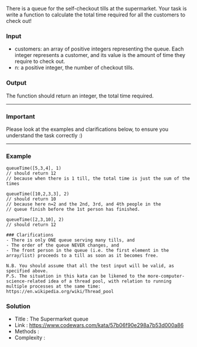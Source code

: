 There is a queue for the self-checkout tills at the supermarket. Your task is write a function to calculate the total time required for all the customers to check out!

### Input
- customers: an array of positive integers representing the queue. Each integer represents a customer, and its value is the amount of time they require to check out.
- n: a positive integer, the number of checkout tills.

### Output
The function should return an integer, the total time required.

---

### Important
Please look at the examples and clarifications below, to ensure you understand the task correctly :)

---

### Example
```
queueTime([5,3,4], 1)
// should return 12
// because when there is 1 till, the total time is just the sum of the times

queueTime([10,2,3,3], 2)
// should return 10
// because here n=2 and the 2nd, 3rd, and 4th people in the 
// queue finish before the 1st person has finished.

queueTime([2,3,10], 2)
// should return 12

### Clarifications
- There is only ONE queue serving many tills, and
- The order of the queue NEVER changes, and
- The front person in the queue (i.e. the first element in the array/list) proceeds to a till as soon as it becomes free.

N.B. You should assume that all the test input will be valid, as specified above.
P.S. The situation in this kata can be likened to the more-computer-science-related idea of a thread pool, with relation to running multiple processes at the same time: https://en.wikipedia.org/wiki/Thread_pool
```

### Solution
- Title : The Supermarket queue
- Link : https://www.codewars.com/kata/57b06f90e298a7b53d000a86
- Methods :
- Complexity :